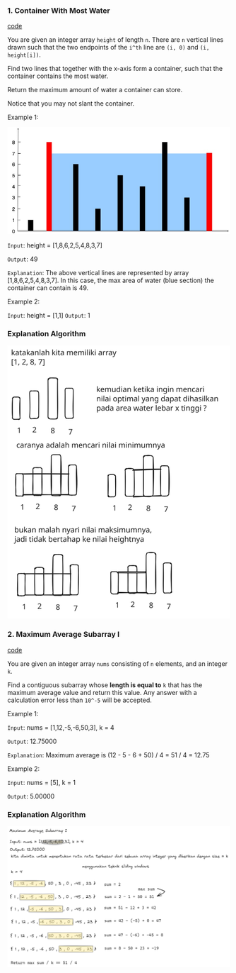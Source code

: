 ### 1. Container With Most Water

[code](max_area_test.go)

You are given an integer array `height` of length `n`. There are `n` vertical lines drawn such that the two endpoints of the `i^th` line are `(i, 0)` and `(i, height[i])`.

Find two lines that together with the x-axis form a container, such that the container contains the most water.

Return the maximum amount of water a container can store.

Notice that you may not slant the container.

Example 1:

![images](assets/question_11.jpg)

`Input`: height = [1,8,6,2,5,4,8,3,7]

`Output`: 49

`Explanation`: The above vertical lines are represented by array [1,8,6,2,5,4,8,3,7]. In this case, the max area of water (blue section) the container can contain is 49.

Example 2:

`Input`: height = [1,1]
`Output`: 1

### Explanation Algorithm 
![images](assets/container.svg)

### 2. Maximum Average Subarray I

[code](find_max_average_test.go)

You are given an integer array `nums` consisting of `n` elements, and an integer `k`.

Find a contiguous subarray whose **length is equal to** `k` that has the maximum average value and return this value. Any answer with a calculation error less than `10^-5` will be accepted.

Example 1:

`Input`: nums = [1,12,-5,-6,50,3], k = 4

`Output`: 12.75000

`Explanation`: Maximum average is (12 - 5 - 6 + 50) / 4 = 51 / 4 = 12.75

Example 2:

`Input`: nums = [5], k = 1

`Output`: 5.00000
 
### Explanation Algorithm 
![images](assets/find-max-average.png)